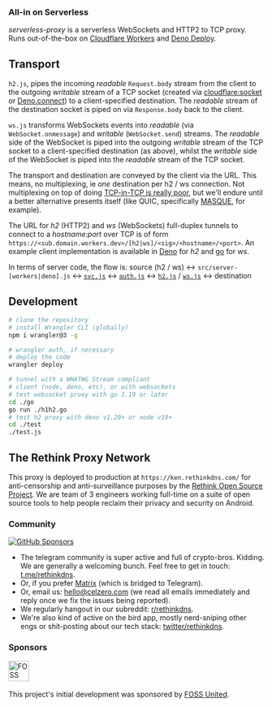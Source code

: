 ### All-in on Serverless

_serverless-proxy_ is a serverless WebSockets and HTTP2 to TCP proxy. Runs out-of-the-box on [Cloudflare Workers](https://workers.dev) and [Deno Deploy](https://deno.com/deploy).

## Transport

`h2.js`, pipes the incoming _readable_ `Request.body` stream from the client to the outgoing _writable_ stream of a TCP socket (created via [cloudflare:socket](https://developers.cloudflare.com/workers/runtime-apis/tcp-sockets) or [Deno.connect](https://doc.deno.land/deno/stable/~/Deno.connect)) to a client-specified destination. The _readable_ stream of the destination socket is piped on via `Response.body` back to the client.

`ws.js` transforms WebSockets events into _readable_ (via `WebSocket.onmessage`) and _writable_ (`WebSocket.send`) streams. The _readable_ side of the WebSocket is piped into the outgoing _writable_ stream of the TCP socket to a client-specified destination (as above), whilst the _writable_ side of the WebSocket is piped into the _readable_ stream of the TCP socket.

The transport and destination are conveyed by the client via the URL. This means, no multiplexing, ie *one* destination per h2 / ws connection. Not multiplexing on top of doing [TCP-in-TCP is really poor](https://sshuttle.readthedocs.io/en/stable/how-it-works.html), but we'll endure until a better alternative presents itself (like QUIC, specifically [MASQUE](https://blog.cloudflare.com/building-privacy-into-internet-standards-and-how-to-make-your-app-more-private-today/), for example).

The URL for *h2* (HTTP2) and *ws* (WebSockets) full-duplex tunnels to connect to a *hostname:port* over TCP is of form `https://<sub.domain.workers.dev>/[h2|ws]/<sig>/<hostname>/<port>`. An example client implementation is available in [Deno](test/test.js) for *h2* and [go](go/h1h2.go) for *ws*.

In terms of server code, the flow is: source (h2 / ws) <-> `src/server-[workers|deno].js` <-> [`svc.js`](src/base/svc.js) <->
[`auth.js`](src/base/auth.js) <-> [`h2.js`](src/proxifier/h2.js) / [`ws.js`](src/proxifier/ws.js) <-> destination

## Development

```bash
# clone the repository
# install Wrangler CLI (globally)
npm i wrangler@3 -g

# wrangler auth, if necessary
# deploy the code
wrangler deploy

# tunnel with a WHATWG Stream compliant
# client (node, deno, etc), or with websockets
# test websocket proxy with go 1.19 or later
cd ./go
go run ./h1h2.go
# test h2 proxy with deno v1.29+ or node v19+
cd ./test
./test.js
```

## The Rethink Proxy Network
This proxy is deployed to production at `https://ken.rethinkdns.com/` for anti-censorship and anti-surveillance
purposes by the [Rethink Open Source Project](https://github.com/celzero/rethink-app). We are team of 3 engineers
working full-time on a suite of open source tools to help people reclaim their privacy and security on Android.

### Community
[<img src="https://img.shields.io/github/sponsors/serverless-dns"
     alt="GitHub Sponsors">](https://github.com/sponsors/serverless-dns)
- The telegram community is super active and full of crypto-bros. Kidding. We are generally a welcoming bunch. Feel free to get in touch: [t.me/rethinkdns](https://t.me/rethinkdns).
- Or, if you prefer [Matrix](https://matrix.to/#/!jrTSpJiEkFNNBMhSaE:matrix.org) (which is bridged to Telegram).
- Or, email us: [hello@celzero.com](mailto:hello@celzero.com) (we read all emails immediately and reply once we fix the issues being reported).
- We regularly hangout in our subreddit: [r/rethinkdns](https://reddit.com/r/rethinkdns).
- We're also kind of active on the bird app, mostly nerd-sniping other engs or shit-posting about our tech stack: [twitter/rethinkdns](https://twitter.com/rethinkdns).

### Sponsors
[<img src="http://fossunited.org/files/fossunited-badge.svg"
     alt="FOSS United"
     height="40">](https://fossunited.org/grants)&emsp;

This project's initial development was sponsored by [FOSS United](https://fossunited.org/grants).
